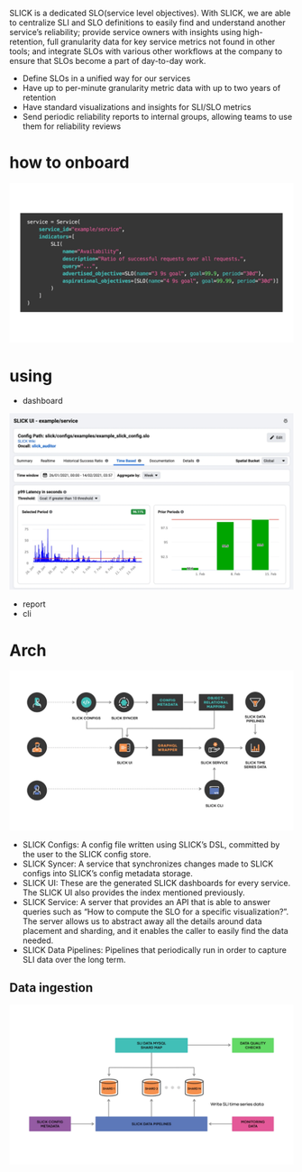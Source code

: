 
SLICK is a dedicated SLO(service level objectives). With SLICK, we are able to centralize SLI and SLO definitions to easily find and understand another service’s reliability; provide service owners with insights using high-retention, full granularity data for key service metrics not found in other tools; and integrate SLOs with various other workflows at the company to ensure that SLOs become a part of day-to-day work.

- Define SLOs in a unified way for our services
- Have up to per-minute granularity metric data with up to two years of retention
- Have standard visualizations and insights for SLI/SLO metrics
- Send periodic reliability reports to internal groups, allowing teams to use them for reliability reviews

# how to onboard

![](/assets/images/2022-12-27-15-08-22.png)

# using

- dashboard

![](/assets/images/2022-12-27-15-08-39.png)

- report
- cli

# Arch

![](/assets/images/2022-12-27-15-09-04.png)

- SLICK Configs: A config file written using SLICK’s DSL, committed by the user to the SLICK config store.
- SLICK Syncer: A service that synchronizes changes made to SLICK configs into SLICK’s config metadata storage.
- SLICK UI: These are the generated SLICK dashboards for every service. The SLICK UI also provides the index mentioned previously.
- SLICK Service: A server that provides an API that is able to answer queries such as “How to compute the SLO for a specific visualization?”. The server allows us to abstract away all the details around data placement and sharding, and it enables the caller to easily find the data needed.
- SLICK Data Pipelines: Pipelines that periodically run in order to capture SLI data over the long term.

## Data ingestion

![](/assets/images/2022-12-27-15-09-50.png)
